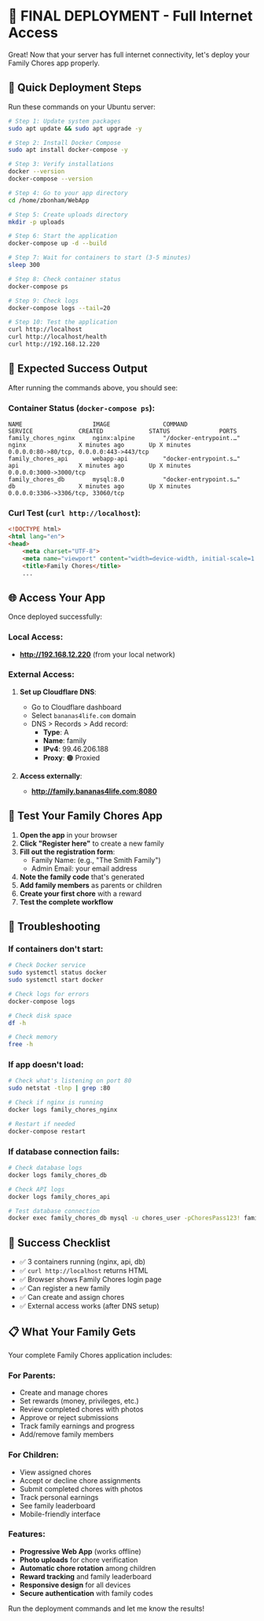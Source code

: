# 🚀 FINAL DEPLOYMENT - Full Internet Access

Great! Now that your server has full internet connectivity, let's deploy your Family Chores app properly.

## 🎯 Quick Deployment Steps

Run these commands on your Ubuntu server:

```bash
# Step 1: Update system packages
sudo apt update && sudo apt upgrade -y

# Step 2: Install Docker Compose
sudo apt install docker-compose -y

# Step 3: Verify installations
docker --version
docker-compose --version

# Step 4: Go to your app directory
cd /home/zbonham/WebApp

# Step 5: Create uploads directory
mkdir -p uploads

# Step 6: Start the application
docker-compose up -d --build

# Step 7: Wait for containers to start (3-5 minutes)
sleep 300

# Step 8: Check container status
docker-compose ps

# Step 9: Check logs
docker-compose logs --tail=20

# Step 10: Test the application
curl http://localhost
curl http://localhost/health
curl http://192.168.12.220
```

## 🎯 Expected Success Output

After running the commands above, you should see:

### Container Status (`docker-compose ps`):
```
NAME                    IMAGE               COMMAND                  SERVICE             CREATED             STATUS              PORTS
family_chores_nginx     nginx:alpine        "/docker-entrypoint.…"   nginx               X minutes ago       Up X minutes        0.0.0.0:80->80/tcp, 0.0.0.0:443->443/tcp
family_chores_api       webapp-api          "docker-entrypoint.s…"   api                 X minutes ago       Up X minutes        0.0.0.0:3000->3000/tcp
family_chores_db        mysql:8.0           "docker-entrypoint.s…"   db                  X minutes ago       Up X minutes        0.0.0.0:3306->3306/tcp, 33060/tcp
```

### Curl Test (`curl http://localhost`):
```html
<!DOCTYPE html>
<html lang="en">
<head>
    <meta charset="UTF-8">
    <meta name="viewport" content="width=device-width, initial-scale=1.0">
    <title>Family Chores</title>
    ...
```

## 🌐 Access Your App

Once deployed successfully:

### Local Access:
- **http://192.168.12.220** (from your local network)

### External Access:
1. **Set up Cloudflare DNS**:
   - Go to Cloudflare dashboard
   - Select `bananas4life.com` domain
   - DNS > Records > Add record:
     - **Type**: A
     - **Name**: family
     - **IPv4**: 99.46.206.188
     - **Proxy**: 🟠 Proxied

2. **Access externally**:
   - **http://family.bananas4life.com:8080**

## 📱 Test Your Family Chores App

1. **Open the app** in your browser
2. **Click "Register here"** to create a new family
3. **Fill out the registration form**:
   - Family Name: (e.g., "The Smith Family")
   - Admin Email: your email address
4. **Note the family code** that's generated
5. **Add family members** as parents or children
6. **Create your first chore** with a reward
7. **Test the complete workflow**

## 🔧 Troubleshooting

### If containers don't start:
```bash
# Check Docker service
sudo systemctl status docker
sudo systemctl start docker

# Check logs for errors
docker-compose logs

# Check disk space
df -h

# Check memory
free -h
```

### If app doesn't load:
```bash
# Check what's listening on port 80
sudo netstat -tlnp | grep :80

# Check if nginx is running
docker logs family_chores_nginx

# Restart if needed
docker-compose restart
```

### If database connection fails:
```bash
# Check database logs
docker logs family_chores_db

# Check API logs
docker logs family_chores_api

# Test database connection
docker exec family_chores_db mysql -u chores_user -pChoresPass123! family_chores -e "SHOW TABLES;"
```

## 🎉 Success Checklist

- ✅ 3 containers running (nginx, api, db)
- ✅ `curl http://localhost` returns HTML
- ✅ Browser shows Family Chores login page
- ✅ Can register a new family
- ✅ Can create and assign chores
- ✅ External access works (after DNS setup)

## 📋 What Your Family Gets

Your complete Family Chores application includes:

### For Parents:
- Create and manage chores
- Set rewards (money, privileges, etc.)
- Review completed chores with photos
- Approve or reject submissions
- Track family earnings and progress
- Add/remove family members

### For Children:
- View assigned chores
- Accept or decline chore assignments
- Submit completed chores with photos
- Track personal earnings
- See family leaderboard
- Mobile-friendly interface

### Features:
- **Progressive Web App** (works offline)
- **Photo uploads** for chore verification
- **Automatic chore rotation** among children
- **Reward tracking** and family leaderboard
- **Responsive design** for all devices
- **Secure authentication** with family codes

Run the deployment commands and let me know the results!
